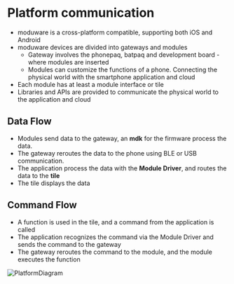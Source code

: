 # Platform communication 

* moduware is a cross-platform compatible, supporting both iOS and Android
* moduware devices are divided into gateways and modules
    * Gateway involves the phonepaq, batpaq and development board - where modules are inserted
    * Modules can customize the functions of a phone.  Connecting the physical world with the smartphone application and cloud
* Each module has at least a module interface or tile 
* Libraries and APIs are provided to communicate the physical world to the application and cloud 

## Data Flow

* Modules send data to the gateway, an **mdk** for the firmware process the data. 
* The gateway reroutes the data to the phone using BLE or USB communication. 
* The application process the data with the **Module Driver**, and routes the data to the **tile**
* The tile displays the data

## Command Flow

* A function is used in the tile, and a command from the application is called
* The application recognizes the command via the Module Driver and sends the command to the gateway
* The gateway reroutes the command to the module, and the module executes the function

![PlatformDiagram]


[PlatformDiagram]:https://github.com/nexpaq/developer-documentation/blob/master/images/PlatformDiagram.jpg